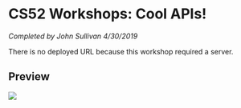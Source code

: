 # CS52 Workshops:  Cool APIs!

*Completed by John Sullivan 4/30/2019*

There is no deployed URL because this workshop required a server.

## Preview

![](readme_content/screenshot.png)
